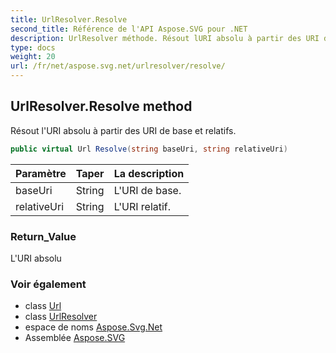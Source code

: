 ```yaml
---
title: UrlResolver.Resolve
second_title: Référence de l'API Aspose.SVG pour .NET
description: UrlResolver méthode. Résout lURI absolu à partir des URI de base et relatifs.
type: docs
weight: 20
url: /fr/net/aspose.svg.net/urlresolver/resolve/
---
```

## UrlResolver.Resolve method

Résout l'URI absolu à partir des URI de base et relatifs.

```csharp
public virtual Url Resolve(string baseUri, string relativeUri)
```

| Paramètre | Taper | La description |
| --- | --- | --- |
| baseUri | String | L'URI de base. |
| relativeUri | String | L'URI relatif. |

### Return_Value

L'URI absolu

### Voir également

* class [Url](../../../aspose.svg/url/)
* class [UrlResolver](../)
* espace de noms [Aspose.Svg.Net](../../urlresolver/)
* Assemblée [Aspose.SVG](../../../)


